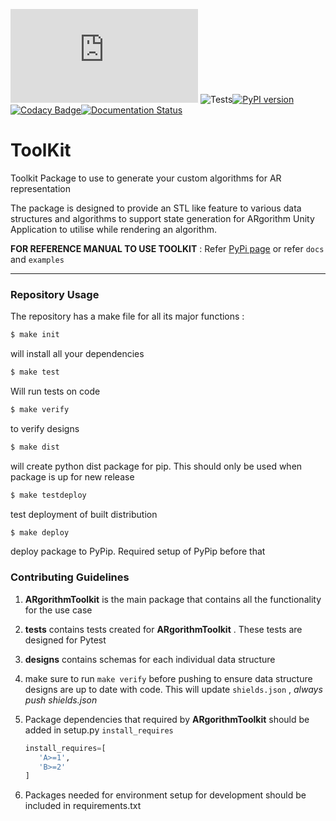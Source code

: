 ![](https://byob.yarr.is/ARgorithm/Toolkit/Schema/master/shields.json) ![Tests](https://github.com/ARgorithm/Toolkit/workflows/Tests/badge.svg)[![PyPI version](https://badge.fury.io/py/ARgorithmToolkit.svg)](https://badge.fury.io/py/ARgorithmToolkit)[![Codacy Badge](https://app.codacy.com/project/badge/Grade/7fc0582b57454179a005cb6821935290)](https://www.codacy.com/gh/ARgorithm/Toolkit/dashboard?utm_source=github.com&amp;utm_medium=referral&amp;utm_content=ARgorithm/Toolkit&amp;utm_campaign=Badge_Grade)[![Documentation Status](https://readthedocs.org/projects/argorithmtoolkit/badge/?version=latest)](https://argorithmtoolkit.readthedocs.io/en/latest/?badge=latest)

# ToolKit
Toolkit Package to use to generate your custom algorithms for AR representation

The package is designed to provide an STL like feature to various data structures and algorithms to support state generation for ARgorithm Unity Application to utilise while rendering an algorithm.

**FOR REFERENCE MANUAL TO USE TOOLKIT** : Refer [PyPi page](https://pypi.org/project/ARgorithmToolkit) or refer `docs` and `examples`

<hr/>

### Repository Usage

The repository has a make file for all its major functions :

```bash
$ make init
```
will install all your dependencies

```bash
$ make test
```
Will run tests on code

```bash
$ make verify
```
to verify designs
```bash
$ make dist
```
will create python dist package for pip. This should only be used when package is up for new release

```bash
$ make testdeploy
```
test deployment of built distribution

```bash
$ make deploy
```
deploy package to PyPip. Required setup of PyPip before that

### Contributing Guidelines

1. **ARgorithmToolkit** is the main package that contains all the functionality for the use case

2. **tests** contains tests created for **ARgorithmToolkit** . These tests are designed for Pytest

3. **designs** contains schemas for each individual data structure

4. make sure to run `make verify` before pushing to ensure data structure designs are up to date with code. This will update `shields.json` , *always push shields.json*

5. Package dependencies that required by **ARgorithmToolkit** should be added in setup.py `install_requires`

   ```python
   install_requires=[
      'A>=1',
      'B>=2'
   ]
   ```

6. Packages needed for environment setup for development should be included in requirements.txt
